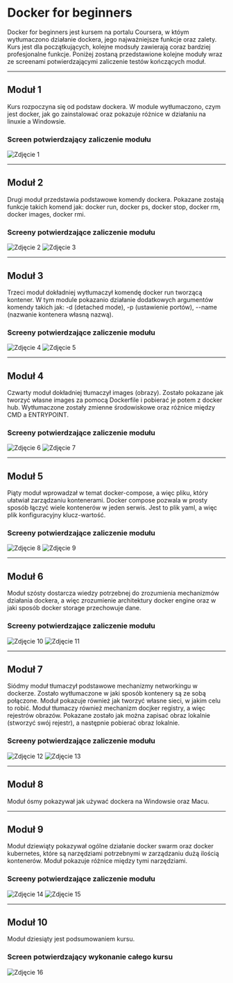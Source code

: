 # Docker for beginners

Docker for beginners jest kursem na portalu Coursera, w któym wytłumaczono działanie dockera, jego najważniejsze funkcje oraz zalety. Kurs jest dla początkujących, kolejne modsuły zawierają coraz bardziej profesjonalne funkcje. Poniżej zostaną przedstawione kolejne moduły wraz ze screenami potwierdzającymi zaliczenie testów kończących moduł.

---

## Moduł 1

Kurs rozpoczyna się od podstaw dockera. W module wytłumaczono, czym jest docker, jak go zainstalować oraz pokazuje różnice w działaniu na linuxie a Windowsie. 

### Screen potwierdzający zaliczenie modułu

![Zdjęcie 1](images/01.png)

---

## Moduł 2

Drugi moduł przedstawia podstawowe komendy dockera. Pokazane zostają funkcje takich komend jak: docker run, docker ps, docker stop, docker rm, docker images, docker rmi.

### Screeny potwierdzające zaliczenie modułu

![Zdjęcie 2](images/02.png)
![Zdjęcie 3](images/03.png)

---

## Moduł 3

Trzeci moduł dokładniej wytłumaczył komendę docker run tworzącą kontener. W tym module pokazanio działanie dodatkowych argumentów komendy takich jak: -d (detached mode), -p (ustawienie portów), --name (nazwanie kontenera własną nazwą).

### Screeny potwierdzające zaliczenie modułu

![Zdjęcie 4](images/04.png)
![Zdjęcie 5](images/05.png)

---

## Moduł 4

Czwarty moduł dokładniej tłumaczył images (obrazy). Zostało pokazane jak tworzyć własne images za pomocą Dockerfile i pobierać je potem z docker hub. Wytłumaczone zostały zmienne środowiskowe oraz różnice między CMD a ENTRYPOINT.

### Screeny potwierdzające zaliczenie modułu

![Zdjęcie 6](images/06.png)
![Zdjęcie 7](images/07.png)

---

## Moduł 5

Piąty moduł wprowadzał w temat docker-compose, a więc pliku, który ułatwiał zarządzaniu kontenerami. Docker compose pozwala w prosty sposób łączyć wiele kontenerów w jeden serwis. Jest to plik yaml, a więc plik konfiguracyjny klucz-wartość. 

### Screeny potwierdzające zaliczenie modułu

![Zdjęcie 8](images/08.png)
![Zdjęcie 9](images/09.png)

---

## Moduł 6

Moduł szósty dostarcza wiedzy potrzebnej do zrozumienia mechanizmów działania dockera, a więc zrozumienie architektury docker engine oraz w jaki sposób docker storage przechowuje dane.

### Screeny potwierdzające zaliczenie modułu

![Zdjęcie 10](images/10.png)
![Zdjęcie 11](images/11.png)

---

## Moduł 7

Siódmy moduł tłumaczył podstawowe mechanizmy networkingu w dockerze. Zostało wytłumaczone w jaki sposób kontenery są ze sobą połączone. Moduł pokazuje również jak tworzyć własne sieci, w jakim celu to robić. Moduł tłumaczy również mechanizm docjker registry, a więc rejestrów obrazów. Pokazane zostało jak można zapisać obraz lokalnie (stworzyć swój rejestr), a następnie pobierać obraz lokalnie.

### Screeny potwierdzające zaliczenie modułu

![Zdjęcie 12](images/12.png)
![Zdjęcie 13](images/13.png)

---

## Moduł 8

Moduł ósmy pokazywał jak używać dockera na Windowsie oraz Macu.

---

## Moduł 9

Moduł dziewiąty pokazywał ogólne działanie docker swarm oraz docker kubernetes, które są narzędziami potrzebnymi w zarządzaniu dużą ilością kontenerów. Moduł pokazuje różnice między tymi narzędziami. 

### Screeny potwierdzające zaliczenie modułu

![Zdjęcie 14](images/14.png)
![Zdjęcie 15](images/15.png)

---

## Moduł 10

Moduł dziesiąty jest podsumowaniem kursu. 

### Screen potwierdzający wykonanie całego kursu

![Zdjęcie 16](images/16.png)

